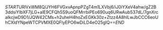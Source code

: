 $START$URlVxWM8Q/JYH6FVGxvApnpPZgT4m1LXVbj6/iJ0iYXeV4ahw/gZ2B3ddsiYIbXF7jLG+alE9CFQh5S9uoQFMrrbiPEo690uq6URwAub537dL/7gnXrcaIkcjwD9D1/JQW42CMs+h2uheH4hoZxEGKk30z+Ztzz4A8hlLwJbCCC6eoUhCXldYNpeWTCPVMXE0QFlyEPO6wDiLD4eO25glQ==$END$